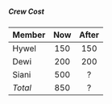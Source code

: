

##### Crew Cost
| Member       | Now | After |
|:-------------|:---:|:-----:|
| Hywel        | 150 | 150   |
| Dewi         | 200 | 200   |
| Siani        | 500 | ?     |
|*Total*       | 850 | ?     |